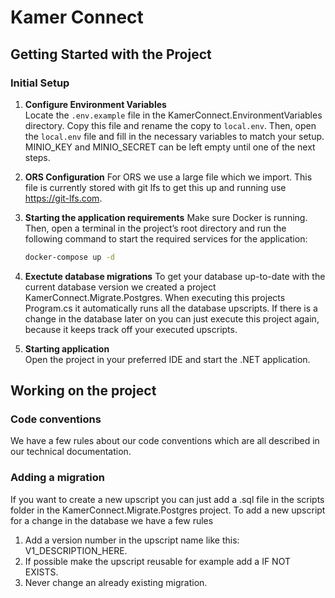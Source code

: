 # Kamer Connect

## Getting Started with the Project

### Initial Setup

1. **Configure Environment Variables**  
   Locate the `.env.example` file in the KamerConnect.EnvironmentVariables directory. Copy this file and rename the copy to `local.env`. Then, open the `local.env` file and fill in the necessary variables to match your setup. MINIO_KEY and MINIO_SECRET can be left empty until one of the next steps.

2. **ORS Configuration**
   For ORS we use a large file which we import. This file is currently stored with git lfs to get this up and running use https://git-lfs.com.

3. **Starting the application requirements**
   Make sure Docker is running. Then, open a terminal in the project’s root directory and run the following command to start the required services for the application:

   ```bash
   docker-compose up -d
   ```

4. **Exectute database migrations**
   To get your database up-to-date with the current database version we created a project KamerConnect.Migrate.Postgres. When executing this projects Program.cs it automatically runs all the database upscripts. If there is a change in the database later on you can just execute this project again, because it keeps track off your executed upscripts.

5. **Starting application**  
    Open the project in your preferred IDE and start the .NET application.

## Working on the project

### Code conventions
   We have a few rules about our code conventions which are all described in our technical documentation.

### Adding a migration
   If you want to create a new upscript you can just add a .sql file in the scripts folder in the KamerConnect.Migrate.Postgres project. To add a new upscript for a change in the database we have a few rules
   1. Add a version number in the upscript name like this: V1_DESCRIPTION_HERE.
   2. If possible make the upscript reusable for example add a IF NOT EXISTS.
   3. Never change an already existing migration.